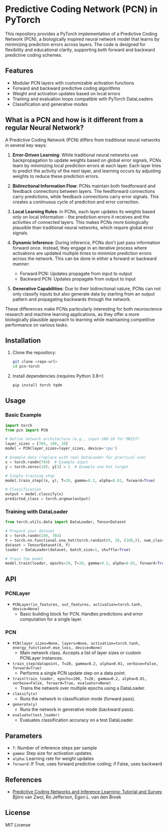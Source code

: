 # Predictive Coding Network (PCN) in PyTorch

This repository provides a PyTorch implementation of a Predictive Coding Network (PCN), a biologically inspired neural network model that learns by minimizing prediction errors across layers. The code is designed for flexibility and educational clarity, supporting both forward and backward predictive coding schemes.

## Features
- Modular PCN layers with customizable activation functions
- Forward and backward predictive coding algorithms
- Weight and activation updates based on local errors
- Training and evaluation loops compatible with PyTorch DataLoaders
- Classification and generative modes

## What is a PCN and how is it different from a regular Neural Network?

A Predictive Coding Network (PCN) differs from traditional neural networks in several key ways:

1. **Error-Driven Learning**: While traditional neural networks use backpropagation to update weights based on global error signals, PCNs learn by minimizing local prediction errors at each layer. Each layer tries to predict the activity of the next layer, and learning occurs by adjusting weights to reduce these prediction errors.

2. **Bidirectional Information Flow**: PCNs maintain both feedforward and feedback connections between layers. The feedforward connections carry predictions, while feedback connections carry error signals. This creates a continuous cycle of prediction and error correction.

3. **Local Learning Rules**: In PCNs, each layer updates its weights based only on local information - the prediction errors it receives and the activities of connected layers. This makes PCNs more biologically plausible than traditional neural networks, which require global error signals.

4. **Dynamic Inference**: During inference, PCNs don't just pass information forward once. Instead, they engage in an iterative process where activations are updated multiple times to minimize prediction errors across the network. This can be done in either a forward or backward manner:
   - Forward PCN: Updates propagate from input to output
   - Backward PCN: Updates propagate from output to input

5. **Generative Capabilities**: Due to their bidirectional nature, PCNs can not only classify inputs but also generate data by starting from an output pattern and propagating backwards through the network.

These differences make PCNs particularly interesting for both neuroscience research and machine learning applications, as they offer a more biologically plausible approach to learning while maintaining competitive performance on various tasks.

## Installation

1. Clone the repository:
   ```bash
   git clone <repo-url>
   cd pcn-torch
   ```
2. Install dependencies (requires Python 3.8+):
   ```bash
   pip install torch tqdm
   ```

## Usage

### Basic Example
```python
import torch
from pcn import PCN

# Define network architecture (e.g., input-100-10 for MNIST)
layer_sizes = [784, 100, 10]
model = PCN(layer_sizes=layer_sizes, device='cpu')

# Example data (replace with real DataLoader for practical use)
x = torch.randn(784)  # Example input
y = torch.zeros(10); y[3] = 1  # Example one-hot target

# Single training step
model.train_step((x, y), T=20, gamma=0.2, alpha=0.01, forward=True)

# Classification
output = model.classify(x)
predicted_class = torch.argmax(output)
```

### Training with DataLoader
```python
from torch.utils.data import DataLoader, TensorDataset

# Prepare your dataset
X = torch.randn(100, 784)
Y = torch.nn.functional.one_hot(torch.randint(0, 10, (100,)), num_classes=10).float()
dataset = TensorDataset(X, Y)
loader = DataLoader(dataset, batch_size=1, shuffle=True)

# Train the model
model.train(loader, epochs=10, T=20, gamma=0.2, alpha=0.01, forward=True)
```

## API

### PCNLayer
- `PCNLayer(in_features, out_features, activation=torch.tanh, device=None)`
  - Basic building block for PCN. Handles predictions and error computation for a single layer.

### PCN
- `PCN(layer_sizes=None, layers=None, activation=torch.tanh, energy_function=F.mse_loss, device=None)`
  - Main network class. Accepts a list of layer sizes or custom PCNLayer instances.
- `train_step(datapoint, T=20, gamma=0.2, alpha=0.01, verbose=False, forward=True)`
  - Performs a single PCN update step on a data point.
- `train(train_loader, epochs=100, T=20, gamma=0.2, alpha=0.01, verbose=False, forward=True, evaluator=None)`
  - Trains the network over multiple epochs using a DataLoader.
- `classify(x)`
  - Runs the network in classification mode (forward pass).
- `generate(y)`
  - Runs the network in generative mode (backward pass).
- `evaluate(test_loader)`
  - Evaluates classification accuracy on a test DataLoader.

## Parameters
- `T`: Number of inference steps per sample
- `gamma`: Step size for activation updates
- `alpha`: Learning rate for weight updates
- `forward`: If True, uses forward predictive coding; if False, uses backward

## References

- [Predictive Coding Networks and Inference Learning: Tutorial and Survey](https://arxiv.org/abs/2407.04117) Björn van Zwol, Ro Jefferson, Egon L. van den Broek

## License
MIT License
